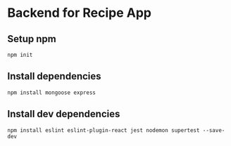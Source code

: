 # Backend for Recipe App

## Setup npm

`npm init`

## Install dependencies

```
npm install mongoose express
```

## Install dev dependencies

```
npm install eslint eslint-plugin-react jest nodemon supertest --save-dev
```